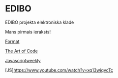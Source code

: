 # EDIBO
EDIBO projekta elektroniska klade

Mans pirmais ieraksts!

[Format](https://github.com/adam-p/markdown-here/wiki/Markdown-Cheatsheet)

[The Art of Code](https://www.youtube.com/watch?v=gdSlcxxYAA8)

[Javascriptweekly](https://javascriptweekly.com/)

[JS]https://www.youtube.com/watch?v=xq13wiqvcTc
